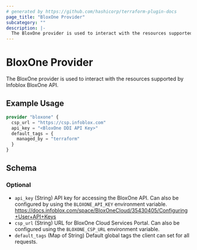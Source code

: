 ```yaml
---
# generated by https://github.com/hashicorp/terraform-plugin-docs
page_title: "BloxOne Provider"
subcategory: ""
description: |-
  The BloxOne provider is used to interact with the resources supported by Infoblox BloxOne API.
---
```


# BloxOne Provider

The BloxOne provider is used to interact with the resources supported by Infoblox BloxOne API.

## Example Usage

```terraform
provider "bloxone" {
  csp_url = "https://csp.infoblox.com"
  api_key = "<BloxOne DDI API Key>"
  default_tags = {
    managed_by = "terraform"
  }
}
```

<!-- schema generated by tfplugindocs -->
## Schema

### Optional

- `api_key` (String) API key for accessing the BloxOne API. Can also be configured by using the `BLOXONE_API_KEY` environment variable. https://docs.infoblox.com/space/BloxOneCloud/35430405/Configuring+User+API+Keys
- `csp_url` (String) URL for BloxOne Cloud Services Portal. Can also be configured using the `BLOXONE_CSP_URL` environment variable.
- `default_tags` (Map of String) Default global tags the client can set for all requests.
